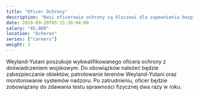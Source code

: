 ```yaml
---
title: "Oficer Ochrony"
description: "Nasi oficerowie ochrony są kluczowi dla zapewnienia bezpieczeństwa i dobrostanu personelu Weyland-Yutani."
date: 2019-09-20T05:15:39-04:00
salary: "45,000"
location: "Acheron"
series: ["careers"]
weight: 3
---
```


Weyland-Yutani poszukuje wykwalifikowanego oficera ochrony z doświadczeniem wojskowym. Do obowiązków należeć będzie zabezpieczanie obiektów, patrolowanie terenów Weyland-Yutani oraz monitorowanie systemów nadzoru. Po zatrudnieniu, oficer będzie zobowiązany do zdawania testu sprawności fizycznej dwa razy w roku.